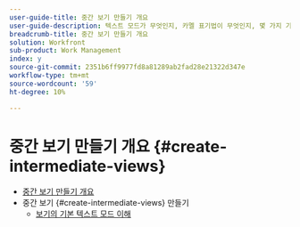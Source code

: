 ```yaml
---
user-guide-title: 중간 보기 만들기 개요
user-guide-description: 텍스트 모드가 무엇인지, 카멜 표기법이 무엇인지, 몇 가지 기본 "플러그 앤 플레이" 텍스트 모드 코드 블록을 사용하여 표준 빌더의 기능을 뛰어넘는 보기를 만드는 방법에 대해 알아봅니다.
breadcrumb-title: 중간 보기 만들기 개요
solution: Workfront
sub-product: Work Management
index: y
source-git-commit: 2351b6ff9977fd8a81289ab2fad28e21322d347e
workflow-type: tm+mt
source-wordcount: '59'
ht-degree: 10%

---
```




# 중간 보기 만들기 개요 {#create-intermediate-views}

+ [중간 보기 만들기 개요](overview.md)
+ 중간 보기 {#create-intermediate-views} 만들기
   + [보기의 기본 텍스트 모드 이해](basic-text-mode-for-views.md)


